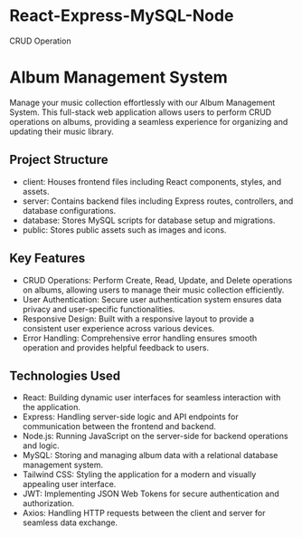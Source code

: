 # React-Express-MySQL-Node
CRUD Operation

Album Management System
=======================
Manage your music collection effortlessly with our Album Management System. This full-stack web application allows users to perform CRUD operations on albums, providing a seamless experience for organizing and updating their music library.

Project Structure
-----------------
- client: Houses frontend files including React components, styles, and assets.
- server: Contains backend files including Express routes, controllers, and database configurations.
- database: Stores MySQL scripts for database setup and migrations.
- public: Stores public assets such as images and icons.

Key Features
------------
- CRUD Operations: Perform Create, Read, Update, and Delete operations on albums, allowing users to manage their music collection efficiently.
- User Authentication: Secure user authentication system ensures data privacy and user-specific functionalities.
- Responsive Design: Built with a responsive layout to provide a consistent user experience across various devices.
- Error Handling: Comprehensive error handling ensures smooth operation and provides helpful feedback to users.

Technologies Used
-----------------
- React: Building dynamic user interfaces for seamless interaction with the application.
- Express: Handling server-side logic and API endpoints for communication between the frontend and backend.
- Node.js: Running JavaScript on the server-side for backend operations and logic.
- MySQL: Storing and managing album data with a relational database management system.
- Tailwind CSS: Styling the application for a modern and visually appealing user interface.
- JWT: Implementing JSON Web Tokens for secure authentication and authorization.
- Axios: Handling HTTP requests between the client and server for seamless data exchange.

